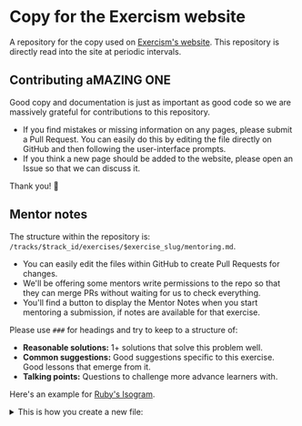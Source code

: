 # Copy for the Exercism website

A repository for the copy used on [Exercism's website](https://exercism.io). This repository is directly read into the site at periodic intervals.

## Contributing aMAZING ONE

Good copy and documentation is just as important as good code so we are massively grateful for contributions to this repository.

- If you find mistakes or missing information on any pages, please submit a Pull Request. You can easily do this by editing the file directly on GitHub and then following the user-interface prompts.
- If you think a new page should be added to the website, please open an Issue so that we can discuss it.

Thank you! :blue_heart:

## Mentor notes

The structure within the repository is: `/tracks/$track_id/exercises/$exercise_slug/mentoring.md`.

- You can easily edit the files within GitHub to create Pull Requests for changes.
- We'll be offering some mentors write permissions to the repo so that they can merge PRs without waiting for us to check everything.
- You'll find a button to display the Mentor Notes when you start mentoring a submission, if notes are available for that exercise.  

Please use `###` for headings and try to keep to a structure of:

- **Reasonable solutions:** 1+ solutions that solve this problem well.
- **Common suggestions:** Good suggestions specific to this exercise. Good lessons that emerge from it.
- **Talking points:** Questions to challenge more advance learners with.

Here's an example for [Ruby's Isogram](https://github.com/exercism/website-copy/blob/master/tracks/ruby/exercises/isogram/mentoring.md).

<details>
<summary>This is how you create a new file:</summary>

![Create a new file](http://g.recordit.co/96zCDgEkfG.gif)

</details>
